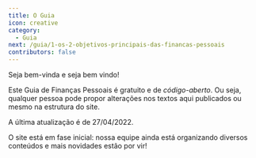 ```yaml
---
title: O Guia
icon: creative
category:
  - Guia
next: /guia/1-os-2-objetivos-principais-das-financas-pessoais
contributors: false
---
```


Seja bem-vinda e seja bem vindo!

Este Guia de Finanças Pessoais é gratuito e de _código-aberto_. Ou seja, qualquer pessoa pode propor alterações nos textos aqui publicados ou mesmo na estrutura do site.

A última atualização é de 27/04/2022.

O site está em fase inicial: nossa equipe ainda está organizando diversos conteúdos e mais novidades estão por vir!